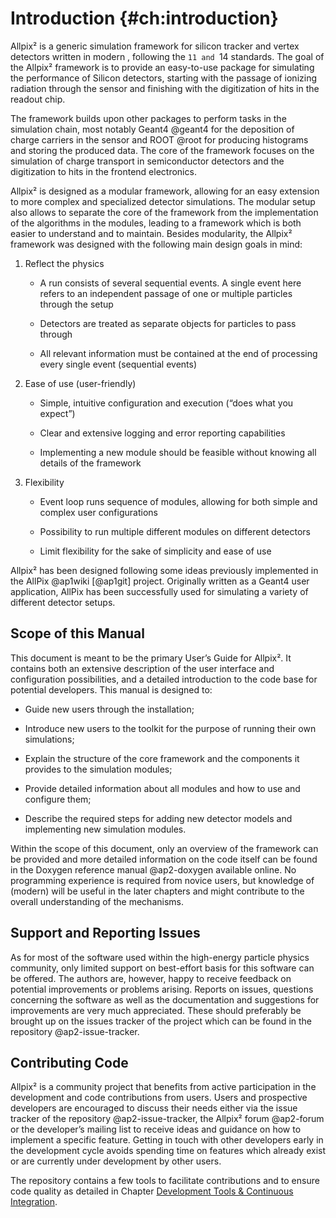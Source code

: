 Introduction {#ch:introduction}
============

Allpix² is a generic simulation framework for silicon tracker and vertex
detectors written in modern , following the ``11 and ``14 standards. The
goal of the Allpix² framework is to provide an easy-to-use package for
simulating the performance of Silicon detectors, starting with the
passage of ionizing radiation through the sensor and finishing with the
digitization of hits in the readout chip.

The framework builds upon other packages to perform tasks in the
simulation chain, most notably Geant4 @geant4 for the deposition of
charge carriers in the sensor and ROOT @root for producing histograms
and storing the produced data. The core of the framework focuses on the
simulation of charge transport in semiconductor detectors and the
digitization to hits in the frontend electronics.

Allpix² is designed as a modular framework, allowing for an easy
extension to more complex and specialized detector simulations. The
modular setup also allows to separate the core of the framework from the
implementation of the algorithms in the modules, leading to a framework
which is both easier to understand and to maintain. Besides modularity,
the Allpix² framework was designed with the following main design goals
in mind:

1.  Reflect the physics

    -   A run consists of several sequential events. A single event here
        refers to an independent passage of one or multiple particles
        through the setup

    -   Detectors are treated as separate objects for particles to pass
        through

    -   All relevant information must be contained at the end of
        processing every single event (sequential events)

2.  Ease of use (user-friendly)

    -   Simple, intuitive configuration and execution (“does what you
        expect”)

    -   Clear and extensive logging and error reporting capabilities

    -   Implementing a new module should be feasible without knowing all
        details of the framework

3.  Flexibility

    -   Event loop runs sequence of modules, allowing for both simple
        and complex user configurations

    -   Possibility to run multiple different modules on different
        detectors

    -   Limit flexibility for the sake of simplicity and ease of use

Allpix² has been designed following some ideas previously implemented in
the AllPix @ap1wiki [@ap1git] project. Originally written as a Geant4
user application, AllPix has been successfully used for simulating a
variety of different detector setups.

Scope of this Manual
--------------------

This document is meant to be the primary User’s Guide for Allpix². It
contains both an extensive description of the user interface and
configuration possibilities, and a detailed introduction to the code
base for potential developers. This manual is designed to:

-   Guide new users through the installation;

-   Introduce new users to the toolkit for the purpose of running their
    own simulations;

-   Explain the structure of the core framework and the components it
    provides to the simulation modules;

-   Provide detailed information about all modules and how to use and
    configure them;

-   Describe the required steps for adding new detector models and
    implementing new simulation modules.

Within the scope of this document, only an overview of the framework can
be provided and more detailed information on the code itself can be
found in the Doxygen reference manual @ap2-doxygen available online. No
programming experience is required from novice users, but knowledge of
(modern) will be useful in the later chapters and might contribute to
the overall understanding of the mechanisms.

Support and Reporting Issues
----------------------------

As for most of the software used within the high-energy particle physics
community, only limited support on best-effort basis for this software
can be offered. The authors are, however, happy to receive feedback on
potential improvements or problems arising. Reports on issues, questions
concerning the software as well as the documentation and suggestions for
improvements are very much appreciated. These should preferably be
brought up on the issues tracker of the project which can be found in
the repository @ap2-issue-tracker.

Contributing Code
-----------------

Allpix² is a community project that benefits from active participation
in the development and code contributions from users. Users and
prospective developers are encouraged to discuss their needs either via
the issue tracker of the repository @ap2-issue-tracker, the Allpix²
forum @ap2-forum or the developer’s mailing list to receive ideas and
guidance on how to implement a specific feature. Getting in touch with
other developers early in the development cycle avoids spending time on
features which already exist or are currently under development by other
users.

The repository contains a few tools to facilitate contributions and to
ensure code quality as detailed in Chapter [Development Tools & Continuous Integration](testing.md).
